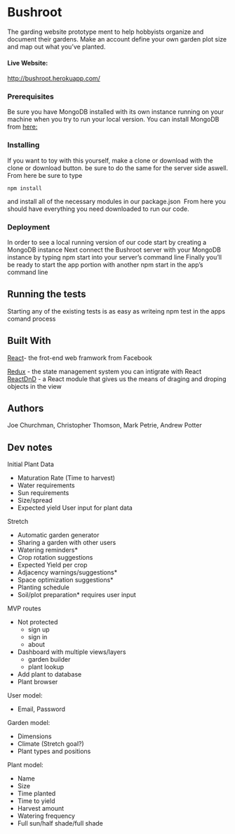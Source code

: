 # Bushroot
The garding website prototype ment to help hobbyists organize and document their gardens. Make an account define your own garden plot size and map out what you’ve planted.
#### Live Website:
http://bushroot.herokuapp.com/
### Prerequisites
Be sure you have MongoDB installed with its own instance running on your machine when you try to run your local version.
You can install MongoDB from [here:](https://docs.mongodb.com/getting-started/shell/installation/)
### Installing
If you want to toy with this yourself, make a clone or download with the clone or download button.
be sure to do the same for the server side aswell.
From here be sure to type
```
npm install
```
and install all of the necessary modules in our package.json 
From here you should have everything you need downloaded to run our code.
### Deployment
In order to see a local running version of our code start by creating a MongoDB instance
Next connect the Bushroot server with your MongoDB instance by typing npm start into your server’s command line
Finally you’ll be ready to start the app portion with another npm start in the app’s command line

## Running the tests
Starting any of the existing tests is as easy as writeing npm test in the apps comand process

## Built With
[React](https://reactjs.org/)- the frot-end web framwork from Facebook

[Redux](http://redux.js.org/) - the state management system you can intigrate with React
[ReactDnD](https://github.com/react-dnd/react-dnd) - a React module that gives us the means of draging and droping objects in the view

## Authors
Joe Churchman, Christopher Thomson, Mark Petrie, Andrew Potter

## Dev notes
Initial Plant Data
* Maturation Rate (Time to harvest)
* Water requirements
* Sun requirements
* Size/spread
* Expected yield
User input for plant data

Stretch
* Automatic garden generator
* Sharing a garden with other users
* Watering reminders*
* Crop rotation suggestions
* Expected Yield per crop
* Adjacency warnings/suggestions*
* Space optimization suggestions*
* Planting schedule
* Soil/plot preparation*
requires user input

MVP routes
* Not protected
    * sign up
    * sign in
    * about
* Dashboard with multiple views/layers
    * garden builder
    * plant lookup
* Add plant to database
* Plant browser

User model:
* Email, Password

Garden model:
* Dimensions
* Climate (Stretch goal?)
* Plant types and positions

Plant model:
* Name
* Size
* Time planted
* Time to yield
* Harvest amount
* Watering frequency
* Full sun/half shade/full shade
